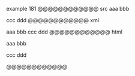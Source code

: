 example 181
@@@@@@@@@@@@ src
aaa
bbb

ccc
ddd
@@@@@@@@@@@@ xml
<?xml version="1.0" encoding="UTF-8"?>
<!DOCTYPE document SYSTEM "CommonMark.dtd">
<document xmlns="http://commonmark.org/xml/1.0">
  <paragraph>
    <text>aaa</text>
    <softbreak />
    <text>bbb</text>
  </paragraph>
  <paragraph>
    <text>ccc</text>
    <softbreak />
    <text>ddd</text>
  </paragraph>
</document>
@@@@@@@@@@@@ html
<p>aaa
bbb</p>
<p>ccc
ddd</p>
@@@@@@@@@@@@
